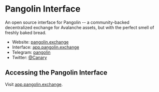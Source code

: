 # Pangolin Interface

An open source interface for Pangolin -- a community-backed decentralized exchange for Avalanche assets, but with the
perfect smell of freshly baked bread.

- Website: [pangolin.exchange](https://pangolin.exchange/)
- Interface: [app.pangolin.exchange](https://app.pangolin.exchange)
- Telegram: [pangolin](https://t.me/pangolindex)
- Twitter: [@Canary](https://twitter.com/pangolindex)

## Accessing the Pangolin Interface

Visit [app.pangolin.exchange](https://app.pangolin.exchange).